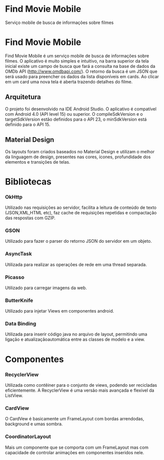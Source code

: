 # Find Movie Mobile
Serviço mobile de busca de informações sobre filmes

# Find Movie Mobile
Find Movie Mobile é um serviço mobile de busca de informações sobre filmes. O aplicativo é muito simples e intuitivo, na barra superior da tela inicial existe um campo de busca que fará a consulta na base de dados da OMDb API (http://www.omdbapi.com/). O retorno da busca é um JSON que será usado para preencher os dados da lista disponíveis em cards. Ao clicar em um card uma nova tela é aberta trazendo detalhes do filme.

## Arquitetura
O projeto foi desenvolvido na IDE Android Studio. O aplicativo é compatível com Android 4.0 (API level 15) ou superior. O compileSdkVersion e o targetSdkVersion estão definidos para o API 23, o minSdkVersion está definido para o API 15.

## Material Design
Os layouts foram criados baseados no Material Design e utilizam o melhor da linguagem de design, presentes nas cores, ícones, profundidade dos elementos e transições de telas.

# Bibliotecas

### OkHttp
Utilizado nas requisições ao servidor, facilita a leitura de conteúdo de texto (JSON,XML,HTML etc), faz cache de requisições repetidas e compactação das respostas com GZIP.

### GSON
Utilizado para fazer o parser do retorno JSON do servidor em um objeto.

### AsyncTask
Utilizada para realizar as operações de rede em uma thread separada.

### Picasso
Utilizado para carregar imagens da web.

### ButterKnife
Utilizado para injetar Views em componentes android.
### Data Binding
Utilizada para inserir código java no arquivo de layout, permitindo uma ligação e atualizaçãoautomática entre as classes de modelo e a view.


# Componentes

### RecyclerView
Utilizada como contêiner para o conjunto de views, podendo ser recicladas eficientemente. A RecyclerView é uma versão mais avançada e flexível da ListView.

### CardView
O CardVew é basicamente um FrameLayout com bordas arrendodas, background e umas sombra.

### CoordinatorLayout
Mais um componente que se comporta com um FrameLayout mas com capacidade de controlar animações em componentes inseridos nele.